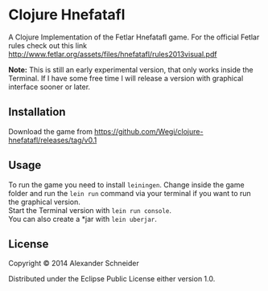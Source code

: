# Clojure Hnefatafl

A Clojure Implementation of the Fetlar Hnefatafl game.
For the official Fetlar rules check out this link
http://www.fetlar.org/assets/files/hnefatafl/rules2013visual.pdf

**Note:** This is still an early experimental version, that only works inside the Terminal.
If I have some free time I will release a version with graphical interface sooner or later.

## Installation

Download the game from https://github.com/Wegi/clojure-hnefatafl/releases/tag/v0.1

## Usage

To run the game you need to install `leiningen`.
Change inside the game folder and run the `lein run` command via your terminal
if you want to run the graphical version.  
Start the Terminal version with `lein run console`.  
You can also create a *jar with `lein uberjar`.


## License

Copyright © 2014 Alexander Schneider

Distributed under the Eclipse Public License either version 1.0.

